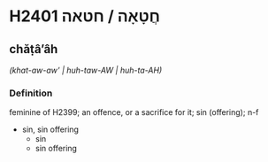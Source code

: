 # H2401 חֲטָאָה / חטאה

## chăṭâʼâh

_(khat-aw-aw' | huh-taw-AW | huh-ta-AH)_

### Definition

feminine of H2399; an offence, or a sacrifice for it; sin (offering); n-f

- sin, sin offering
  - sin
  - sin offering
